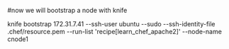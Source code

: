 #now we will bootstrap a node with knife 

  knife bootstrap 172.31.7.41 --ssh-user ubuntu --sudo --ssh-identity-file .chef/resource.pem --run-list 'recipe[learn_chef_apache2]' --node-name cnode1
